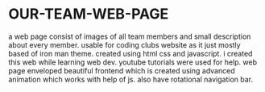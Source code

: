 # OUR-TEAM-WEB-PAGE
a web page consist of images of all team members and small description about every member. usable for coding clubs website as it just mostly based of iron man theme.
created using html css and javascript. i created this web while learning web dev. youtube tutorials were used for help.
web page enveloped beautiful frontend which is created using advanced animation which works with help of js.
also have rotational navigation bar.
